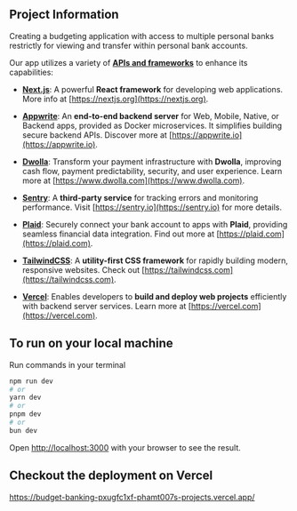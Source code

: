 ## Project Information
Creating a budgeting application with access to multiple personal banks restrictly for viewing and transfer within personal bank accounts.

Our app utilizes a variety of <strong><u>APIs and frameworks</u></strong> to enhance its capabilities:

- <strong><u>Next.js</u></strong>: A powerful <strong>React framework</strong> for developing web applications. More info at [https://nextjs.org](https://nextjs.org).

- <strong><u>Appwrite</u></strong>: An <strong>end-to-end backend server</strong> for Web, Mobile, Native, or Backend apps, provided as Docker microservices. It simplifies building secure backend APIs. Discover more at [https://appwrite.io](https://appwrite.io).

- <strong><u>Dwolla</u></strong>: Transform your payment infrastructure with <strong>Dwolla</strong>, improving cash flow, payment predictability, security, and user experience. Learn more at [https://www.dwolla.com](https://www.dwolla.com).

- <strong><u>Sentry</u></strong>: A <strong>third-party service</strong> for tracking errors and monitoring performance. Visit [https://sentry.io](https://sentry.io) for more details.

- <strong><u>Plaid</u></strong>: Securely connect your bank account to apps with <strong>Plaid</strong>, providing seamless financial data integration. Find out more at [https://plaid.com](https://plaid.com).

- <strong><u>TailwindCSS</u></strong>: A <strong>utility-first CSS framework</strong> for rapidly building modern, responsive websites. Check out [https://tailwindcss.com](https://tailwindcss.com).

- <strong><u>Vercel</u></strong>: Enables developers to <strong>build and deploy web projects</strong> efficiently with backend server services. Learn more at [https://vercel.com](https://vercel.com).


## To run on your local machine

Run commands in your terminal

```bash
npm run dev
# or
yarn dev
# or
pnpm dev
# or
bun dev
```

Open [http://localhost:3000](http://localhost:3000) with your browser to see the result.

## Checkout the deployment on Vercel
https://budget-banking-pxugfc1xf-phamt007s-projects.vercel.app/
